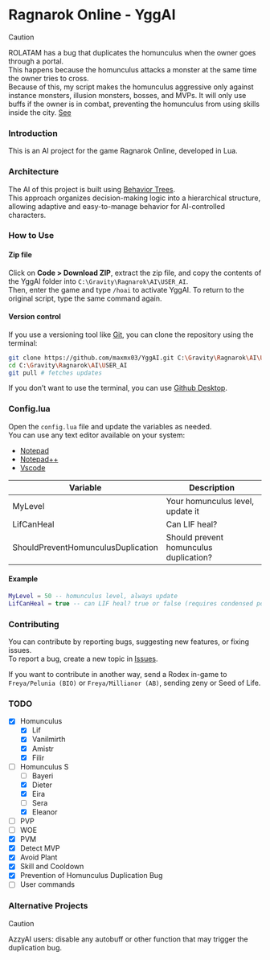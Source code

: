 # Ragnarok Online - YggAI

> [!CAUTION]  
> ROLATAM has a bug that duplicates the homunculus when the owner goes through a portal.  
> This happens because the homunculus attacks a monster at the same time the owner tries to cross.  
> Because of this, my script makes the homunculus aggressive only against instance monsters, illusion monsters, bosses, and MVPs. It will only use buffs if the owner is in combat, preventing the homunculus from using skills inside the city. [See](https://youtu.be/A_NnJk_ZBRQ?si=M3BAxdLwUaw-pCib)

### Introduction

This is an AI project for the game Ragnarok Online, developed in Lua.

### Architecture

The AI of this project is built using [Behavior Trees](https://dev.epicgames.com/documentation/en-us/unreal-engine/behavior-tree-in-unreal-engine---overview).  
This approach organizes decision-making logic into a hierarchical structure, allowing adaptive and easy-to-manage behavior for AI-controlled characters.

### How to Use

#### Zip file

Click on **Code > Download ZIP**, extract the zip file, and copy the contents of the YggAI folder into `C:\Gravity\Ragnarok\AI\USER_AI`.  
Then, enter the game and type `/hoai` to activate YggAI. To return to the original script, type the same command again.

#### Version control

If you use a versioning tool like [Git](https://git-scm.com/downloads), you can clone the repository using the terminal:

```bash
git clone https://github.com/maxmx03/YggAI.git C:\Gravity\Ragnarok\AI\USER_AI
cd C:\Gravity\Ragnarok\AI\USER_AI
git pull # fetches updates
```

If you don’t want to use the terminal, you can use [Github Desktop](https://desktop.github.com).

### Config.lua

Open the `config.lua` file and update the variables as needed.  
You can use any text editor available on your system:

- [Notepad](https://apps.microsoft.com/detail/9msmlrh6lzf3?hl=en-US&gl=US)
- [Notepad++](https://notepad-plus-plus.org)
- [Vscode](https://code.visualstudio.com)

| Variable                           | Description                            |
| ---------------------------------- | -------------------------------------- |
| MyLevel                            | Your homunculus level, update it       |
| LifCanHeal                         | Can LIF heal?                          |
| ShouldPreventHomunculusDuplication | Should prevent homunculus duplication? |

#### Example

```lua
MyLevel = 50 -- homunculus level, always update
LifCanHeal = true -- can LIF heal? true or false (requires condensed potion)
```

### Contributing

You can contribute by reporting bugs, suggesting new features, or fixing issues.  
To report a bug, create a new topic in [Issues](https://github.com/maxmx03/USER_AI/issues).

If you want to contribute in another way, send a Rodex in-game to `Freya/Pelunia (BIO)` or `Freya/Millianor (AB)`, sending zeny or Seed of Life.

### TODO

- [x] Homunculus
  - [x] Lif
  - [x] Vanilmirth
  - [x] Amistr
  - [x] Filir
- [ ] Homunculus S
  - [ ] Bayeri
  - [x] Dieter
  - [x] Eira
  - [ ] Sera
  - [x] Eleanor
- [ ] PVP
- [ ] WOE
- [x] PVM
- [x] Detect MVP
- [x] Avoid Plant
- [x] Skill and Cooldown
- [x] Prevention of Homunculus Duplication Bug
- [ ] User commands

### Alternative Projects

> [!CAUTION]
> AzzyAI users: disable any autobuff or other function that may trigger the duplication bug.
